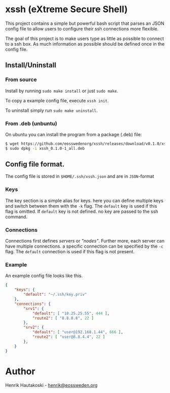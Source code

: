 # xssh (eXtreme Secure Shell)

This project contains a simple but powerful bash script that
parses an JSON config file to allow users to configure their
ssh connections more flexible.

The goal of this project is to make users type as little
as possible to connect to a ssh box.
As much information as possible should be defined once in
the config file.

## Install/Uninstall

### From source

Install by running `sudo make install` or just `sudo make`.

To copy a example config file, execute `xssh init`.

To uninstall simply run `sudo make uninstall`.

### From .deb (unbuntu)

On ubuntu you can install the program from a package (.deb) file:

```bash
$ wget https://github.com/eosswedenorg/xssh/releases/download/v0.1.0/xssh_0.1.0-1_all.deb
$ sudo dpkg -i xssh_0.1.0-1_all.deb
```

## Config file format.

The config file is stored in `$HOME/.ssh/xssh.json` and are in `JSON`-format

### Keys

The key section is a simple alias for keys. here
you can define multiple keys and switch between them with
the `-k` flag. The `default` key is used if this flag is
omitted. If `default` key is not defined. no key are passed
to the ssh command.

### Connections

Connections first defines _servers_ or _"nodes"_.
Further more, each server can have multiple connections.
a specific connection can be specified by the `-c` flag.
The `default` connection is used if this flag is not present.

### Example

An example config file looks like this.

```JSON
{
	"keys": {
		"default": "~/.ssh/key.priv"
	},
	"connections": {
		"srv1": {
			"default": [ "10.25.25.55", 444 ],
			"route2": [ "8.8.8.8", 22 ]
		},
		"srv2": {
			"default": [ "user@192.168.1.44", 666 ],
			"route2": [ "user@8.8.4.4", 22 ]
		},
	}
}
```

# Author

Henrik Hautakoski - [henrik@eossweden.org](mailto:henrik@eossweden.org)

